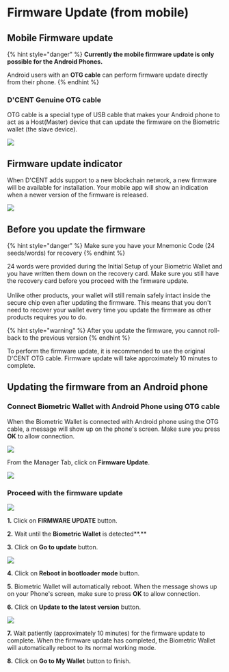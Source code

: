 # Firmware Update (from mobile)

## Mobile Firmware update

{% hint style="danger" %}
**Currently the mobile firmware update is only possible for the Android Phones.**&#x20;

Android users with an **OTG cable** can perform firmware update directly from their phone.&#x20;
{% endhint %}

### D'CENT Genuine OTG cable

OTG cable is a special type of USB cable that makes your Android phone to act as a Host(Master) device that can update the firmware on the Biometric wallet (the slave device).

![](<../.gitbook/assets/그림1 (2).png>)

## Firmware update indicator

When D'CENT adds support to a new blockchain network, a new firmware will be available for installation. Your mobile app will show an indication when a newer version of the firmware is released.

![](<../.gitbook/assets/그림7 (1).png>)

## Before you update the firmware

{% hint style="danger" %}
Make sure you have your Mnemonic Code (24 seeds/words) for recovery
{% endhint %}

24 words were provided during the Initial Setup of your Biometric Wallet and you have written them down on the recovery card. Make sure you still have the recovery card before you proceed with the firmware update. \
\
Unlike other products, your wallet will still remain safely intact inside the secure chip even after updating the firmware. This means that you don't need to recover your wallet every time you update the firmware as other products requires you to do.&#x20;

{% hint style="warning" %}
After you update the firmware, you cannot roll-back to the previous version
{% endhint %}

To perform the firmware update, it is recommended to use the original D'CENT OTG cable. Firmware update will take approximately 10 minutes to complete.&#x20;

## Updating the firmware from an Android phone

### Connect Biometric Wallet with Android Phone using OTG cable

When the Biometric Wallet is connected with Android phone using the OTG cable, a message will show up on the phone's screen. Make sure you press **OK** to allow connection.

![](../.gitbook/assets/그림8.png)

From the Manager Tab, click on **Firmware Update**.

![](../.gitbook/assets/그림9.png)

### Proceed with the firmware update

![](../.gitbook/assets/그림10.png)

**1.** Click on **FIRMWARE UPDATE** button.&#x20;

**2.** Wait until the **Biometric Wallet** is detected**.**&#x20;

**3.** Click on **Go to update** button.&#x20;

![](../.gitbook/assets/그림11.png)

**4.** Click on **Reboot in bootloader mode** button.&#x20;

**5.** Biometric Wallet will automatically reboot. When the message shows up on your Phone's screen, make sure to press **OK** to allow connection.&#x20;

**6.** Click on **Update to the latest version** button.

![](<../.gitbook/assets/그림12 (1).png>)

**7.** Wait patiently (approximately 10 minutes) for the firmware update to complete. When the firmware update has completed, the Biometric Wallet will automatically reboot to its normal working mode.&#x20;

**8.** Click on **Go to My Wallet** button to finish.
